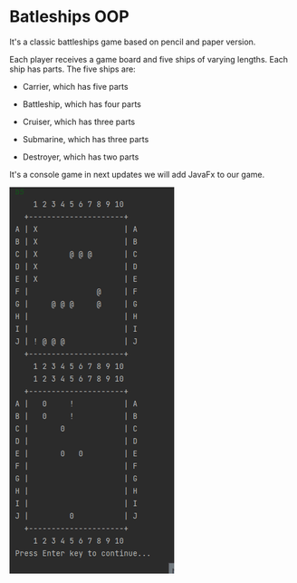 # Batleships OOP

It's a classic battleships game based on pencil and paper version. 

Each player receives a game board and five ships of varying lengths. Each ship has parts. The five ships are:

- Carrier, which has five parts

- Battleship, which has four parts

- Cruiser, which has three parts

- Submarine, which has three parts

- Destroyer, which has two parts

It's a console game in next updates we will add JavaFx to our game.

![](battleships.gif)
